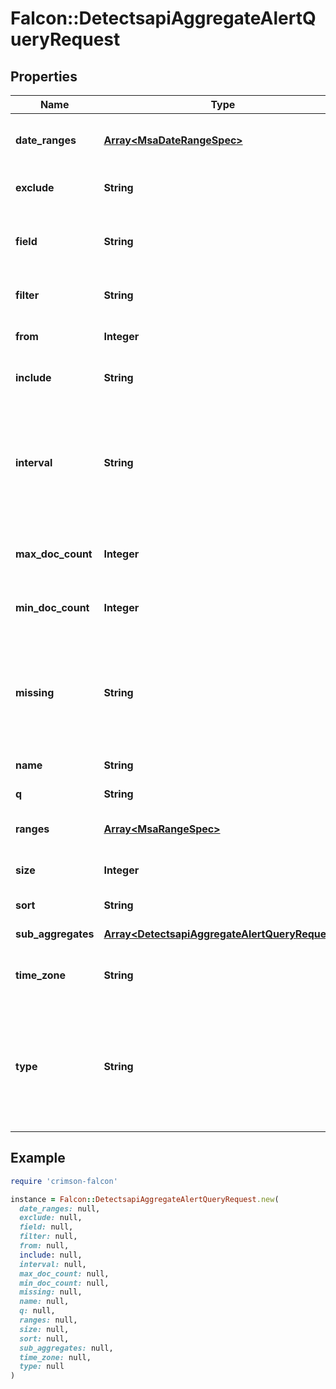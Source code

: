 # Falcon::DetectsapiAggregateAlertQueryRequest

## Properties

| Name | Type | Description | Notes |
| ---- | ---- | ----------- | ----- |
| **date_ranges** | [**Array&lt;MsaDateRangeSpec&gt;**](MsaDateRangeSpec.md) | DateRanges applies to date_range aggregations. |  |
| **exclude** | **String** | Exclude Post-filtering on queried fields |  |
| **field** | **String** | Field applies for example to date_histogram and range aggregations. |  |
| **filter** | **String** | FQL query specifying the filter parameters. |  |
| **from** | **Integer** | used in bucket sort aggregations as an offset |  |
| **include** | **String** | Include Post-filtering on queried fields |  |
| **interval** | **String** | Interval applies for example to date_histogram aggregations (uses calendar_interval). Possible values: year, month, week, day, hour, minute. |  |
| **max_doc_count** | **Integer** | only return terms that match less than a configured number of hits. | [optional] |
| **min_doc_count** | **Integer** | only return terms that match more than a configured number of hits. | [optional] |
| **missing** | **String** | Missing is a value for missing term field. The behavior that query should return if the document does not have the field in the query |  |
| **name** | **String** | Name of the aggregate query |  |
| **q** | **String** | represents full text query |  |
| **ranges** | [**Array&lt;MsaRangeSpec&gt;**](MsaRangeSpec.md) | Ranges applies to range aggregations. |  |
| **size** | **Integer** | how many term buckets should be returned. |  |
| **sort** | **String** | Sort spec, ex: &#39;pattern_id|desc&#39;. |  |
| **sub_aggregates** | [**Array&lt;DetectsapiAggregateAlertQueryRequest&gt;**](DetectsapiAggregateAlertQueryRequest.md) | sub aggregate alert query. |  |
| **time_zone** | **String** | TimeZone timezone to specify when bucketing results. |  |
| **type** | **String** | Datastore supported value types: term, terms, date_histogram, facet, range, cardinality. Exact allowed values specific to endpoint. |  |

## Example

```ruby
require 'crimson-falcon'

instance = Falcon::DetectsapiAggregateAlertQueryRequest.new(
  date_ranges: null,
  exclude: null,
  field: null,
  filter: null,
  from: null,
  include: null,
  interval: null,
  max_doc_count: null,
  min_doc_count: null,
  missing: null,
  name: null,
  q: null,
  ranges: null,
  size: null,
  sort: null,
  sub_aggregates: null,
  time_zone: null,
  type: null
)
```

